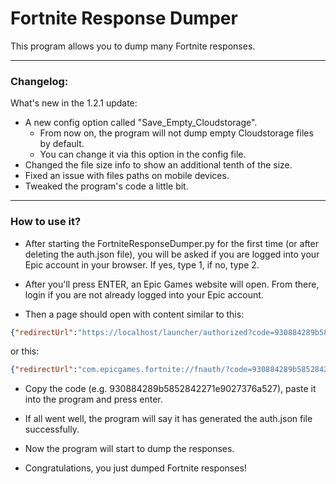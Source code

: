 # Fortnite Response Dumper

This program allows you to dump many Fortnite responses.

---
### Changelog:
What's new in the 1.2.1 update:
- A new config option called "Save_Empty_Cloudstorage".
  - From now on, the program will not dump empty Cloudstorage files by default.
  - You can change it via this option in the config file.
- Changed the file size info to show an additional tenth of the size.
- Fixed an issue with files paths on mobile devices.
- Tweaked the program's code a little bit.
---

### How to use it?

- After starting the FortniteResponseDumper.py for the first time (or after deleting the auth.json file), you will be asked if you are logged into your Epic account in your browser. If yes, type 1, if no, type 2.

- After you'll press ENTER, an Epic Games website will open. From there, login if you are not already logged into your Epic account.

- Then a page should open with content similar to this:

```json
{"redirectUrl":"https://localhost/launcher/authorized?code=930884289b5852842271e9027376a527","authorizationCode":"930884289b5852842271e9027376a527","sid":null}
```
or this:
```json
{"redirectUrl":"com.epicgames.fortnite://fnauth/?code=930884289b5852842271e9027376a527","authorizationCode":"930884289b5852842271e9027376a527","sid":null}
```

- Copy the code (e.g. 930884289b5852842271e9027376a527), paste it into the program and press enter.

- If all went well, the program will say it has generated the auth.json file successfully.

- Now the program will start to dump the responses.

- Congratulations, you just dumped Fortnite responses!